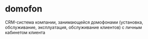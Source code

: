 # domofon
CRM-система компании, занимающейся домофонами (установка, обслуживание, эксплуатация, обслуживание клиентов) с личным кабинетом клиента
